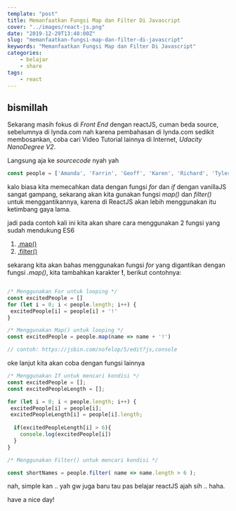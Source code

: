 ```yaml
---
template: "post"
title: Memanfaatkan Fungsi Map dan Filter Di Javascript
cover: "../images/react-js.png"
date: "2019-12-29T13:40:00Z"
slug: "memanfaatkan-fungsi-map-dan-filter-di-javascript"
keywords: "Memanfaatkan Fungsi Map dan Filter Di Javascript"
categories: 
    - belajar
    - share
tags:
    - react
---
```


## bismillah

Sekarang masih fokus di *Front End* dengan reactJS, cuman beda source, sebelumnya di lynda.com nah karena pembahasan di lynda.com sedikit membosankan, coba cari Video Tutorial lainnya di Internet, *Udacity NanoDegree V2*.

Langsung aja ke *sourcecode* nyah yah

```javascript
const people = ['Amanda', 'Farrin', 'Geoff', 'Karen', 'Richard', 'Tyler'];
```
kalo biasa kita memecahkan data dengan fungsi *for* dan *if* dengan vanillaJS sangat gampang, sekarang akan kita gunakan fungsi *map()* dan *filter()* untuk menggantikannya, karena di ReactJS akan lebih menggunakan itu ketimbang gaya lama.

jadi pada contoh kali ini kita akan share cara menggunakan 2 fungsi yang sudah mendukung ES6

1. [.map()](https://developer.mozilla.org/en-US/docs/Web/JavaScript/Reference/Global_Objects/Array/map)
2. [.filter()](https://developer.mozilla.org/en-US/docs/Web/JavaScript/Reference/Global_Objects/Array/filter)

sekarang kita akan bahas menggunakan fungsi *for* yang digantikan dengan fungsi *.map()*, kita tambahkan karakter **!**, berikut contohnya:

```javascript

/* Menggunakan For untuk looping */
const excitedPeople = []
for (let i = 0; i < people.length; i++) {
 excitedPeople[i] = people[i] + '!'
}

/* Menggunakan Map() untuk looping */
const excitedPeople = people.map(name => name + '!')

// contoh: https://jsbin.com/nofelop/5/edit?js,console
```

oke lanjut kita akan coba dengan fungsi lainnya 

```javascript
/* Menggunakan If untuk mencari kondisi */
const excitedPeople = [];
const excitedPeopleLength = [];

for (let i = 0; i < people.length; i++) {
 excitedPeople[i] = people[i];
 excitedPeopleLength[i] = people[i].length;
 
  if(excitedPeopleLength[i] > 6){
    console.log(excitedPeople[i])
  }
}

/* Menggunakan Filter() untuk mencari kondisi */

const shortNames = people.filter( name => name.length > 6 );

```

nah, simple kan .. yah gw juga baru tau pas belajar reactJS ajah sih .. haha.

have a nice day!